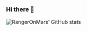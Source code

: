 ### Hi there 👋


![RangerOnMars' GitHub stats](https://github-readme-stats.vercel.app/api?username=RangerOnMars&include_all_commits=true&show_icons=true&count_private=true)
<!--
**RangerOnMars/RangerOnMars** is a ✨ _special_ ✨ repository because its `README.md` (this file) appears on your GitHub profile.

Here are some ideas to get you started:

- 🔭 I’m currently working on ...
- 🌱 I’m currently learning ...
- 👯 I’m looking to collaborate on ...
- 🤔 I’m looking for help with ...
- 💬 Ask me about ...
- 📫 How to reach me: ...
- 😄 Pronouns: ...
- ⚡ Fun fact: ...
-->
